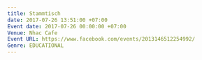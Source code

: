 ```yaml
---
title: Stammtisch
date: 2017-07-26 13:51:00 +07:00
Event date: 2017-07-26 00:00:00 +07:00
Venue: Nhac Cafe
Event URL: https://www.facebook.com/events/2013146512254992/
Genre: EDUCATIONAL
---
```


